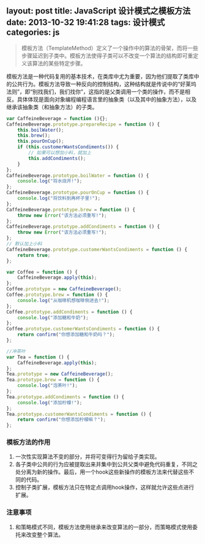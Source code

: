 layout: post
title: JavaScript 设计模式之模板方法
date: 2013-10-32 19:41:28
tags: 设计模式
categories: js
---
> 模板方法（TemplateMethod）定义了一个操作中的算法的骨架，而将一些步骤延迟到子类中。模板方法使得子类可以不改变一个算法的结构即可重定义该算法的某些特定步骤。

<!-- more -->
模板方法是一种代码复用的基本技术，在类库中尤为重要，因为他们提取了类库中的公共行为。模板方法导致一种反向的控制结构，这种结构就是传说中的“好莱坞法则”，即“别找我们，我们找你”，这指的是父类调用一个类的操作，而不是相反。具体体现是面向对象编程编程语言里的抽象类（以及其中的抽象方法），以及继承该抽象类（和抽象方法）的子类。

```javascript
var CaffeineBeverage = function (){};
CaffeineBeverage.prototype.prepareRecipe = function () {
    this.boilWater();
    this.brew();
    this.pourOnCup();
    if (this.customerWantsCondiments()) {
        // 如果可以想加小料，就加上
        this.addCondiments();
    }
};
CaffeineBeverage.prototype.boilWater = function () {
    console.log("将水烧开!");
};
CaffeineBeverage.prototype.pourOnCup = function () {
    console.log("将饮料到再杯子里!");
};
CaffeineBeverage.prototype.brew = function () {
    throw new Error("该方法必须重写!");
};
CaffeineBeverage.prototype.addCondiments = function () {
    throw new Error("该方法必须重写!");
};
// 默认加上小料
CaffeineBeverage.prototype.customerWantsCondiments = function () {
    return true;
};

var Coffee = function () {
    CaffeineBeverage.apply(this);
};
Coffee.prototype = new CaffeineBeverage();
Coffee.prototype.brew = function () {
    console.log("从咖啡机想咖啡倒进去!");
};
Coffee.prototype.addCondiments = function () {
    console.log("添加糖和牛奶");
};
Coffee.prototype.customerWantsCondiments = function () {
    return confirm("你想添加糖和牛奶吗？");
};

//冲茶叶
var Tea = function () {
    CaffeineBeverage.apply(this);
};
Tea.prototype = new CaffeineBeverage();
Tea.prototype.brew = function () {
    console.log("泡茶叶!");
};
Tea.prototype.addCondiments = function () {
    console.log("添加柠檬!");
};
Tea.prototype.customerWantsCondiments = function () {
    return confirm("你想添加柠檬嘛？");
};
```
### 模板方法的作用
1. 一次性实现算法不变的部分，并将可变得行为留给子类实现。
2. 各子类中公共的行为应被提取出来并集中到公共父类中避免代码重复，不同之处分离为新的操作。最后，用一个hook这些新操作的模板方法来代替这些不同的代码。
3. 控制子类扩展，模板方法只在特定点调用hook操作，这样就允许这些点进行扩展。

### 注意事项
1. 和策略模式不同，模板方法使用继承来改变算法的一部分，而策略模式使用委托来改变整个算法。